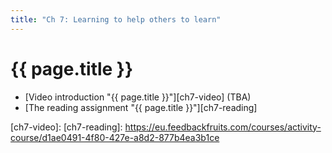 ```yaml
---
title: "Ch 7: Learning to help others to learn"
---
```

# {{ page.title }}

- [Video introduction "{{ page.title }}"][ch7-video] (TBA)
- [The reading assignment "{{ page.title }}"][ch7-reading]

[ch7-video]:
[ch7-reading]: https://eu.feedbackfruits.com/courses/activity-course/d1ae0491-4f80-427e-a8d2-877b4ea3b1ce

